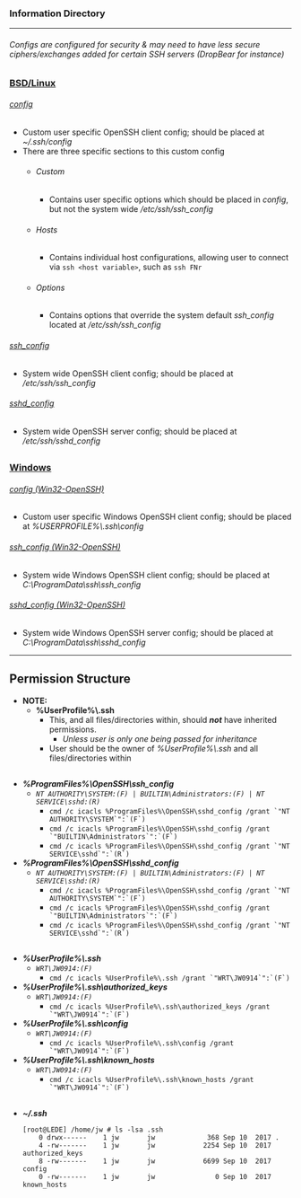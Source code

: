
### Information Directory ###
---

###### Configs are configured for security & may need to have less secure ciphers/exchanges added for certain SSH servers _(DropBear for instance)_ ###### 


### [BSD/Linux](BSD-Linux) ###
  ###### [_config_](BSD-Linux/config) ######
  - Custom user specific OpenSSH client config; should be placed at _~/.ssh/config_
  - There are three specific sections to this custom config
    - ###### Custom ######
      - Contains user specific options which should be placed in _config_, but not the system wide _/etc/ssh/ssh_config_
    - ###### Hosts ######
      - Contains individual host configurations, allowing user to connect via `ssh <host variable>`, such as `ssh FNr`
    - ###### Options ######
      - Contains options that override the system default _ssh_config_ located at _/etc/ssh/ssh_config_
  ###### [_ssh_config_](BSD-Linux/ssh_config) ######
  - System wide OpenSSH client config; should be placed at _/etc/ssh/ssh_config_
  ###### [_sshd_config_](BSD-Linux/sshd_config) ######  
  - System wide OpenSSH server config; should be placed at _/etc/ssh/sshd_config_

##

### [Windows](Windows) ###
  ###### [_config (Win32-OpenSSH)_](Windows/config%20(Win32-OpenSSH)) ######
  - Custom user specific Windows OpenSSH client config; should be placed at _%USERPROFILE%\\.ssh\config_
  ###### [_ssh_config (Win32-OpenSSH)_](Windows/ssh_config%20(Win32-OpenSSH)) ######
  - System wide Windows OpenSSH client config; should be placed at _C:\ProgramData\ssh\ssh_config_
  ###### [_sshd_config (Win32-OpenSSH)_](Windows/sshd_config%20(Win32-OpenSSH)) ######
  - System wide Windows OpenSSH server config; should be placed at _C:\ProgramData\ssh\sshd_config_
---

## Permission Structure ##
- **NOTE:**
  - **%UserProfile%\\.ssh**
    - This, and all files/directories within, should _**not**_ have inherited permissions.
      - _Unless user is only one being passed for inheritance_
    - User should be the owner of _%UserProfile%\\.ssh_ and all files/directories within
##

- **_%ProgramFiles%\\OpenSSH\\ssh_config_**
  - _`NT AUTHORITY\SYSTEM:(F) | BUILTIN\Administrators:(F) | NT SERVICE\sshd:(R)`_
    - ```cmd /c icacls %ProgramFiles%\OpenSSH\sshd_config /grant `"NT AUTHORITY\SYSTEM`":`(F`)```
    - ```cmd /c icacls %ProgramFiles%\OpenSSH\sshd_config /grant `"BUILTIN\Administrators`":`(F`)```
    - ```cmd /c icacls %ProgramFiles%\OpenSSH\sshd_config /grant `"NT SERVICE\sshd`":`(R`)```
- **_%ProgramFiles%\\OpenSSH\\sshd_config_**
  - _`NT AUTHORITY\SYSTEM:(F) | BUILTIN\Administrators:(F) | NT SERVICE\sshd:(R)`_
    - ```cmd /c icacls %ProgramFiles%\OpenSSH\sshd_config /grant `"NT AUTHORITY\SYSTEM`":`(F`)```
    - ```cmd /c icacls %ProgramFiles%\OpenSSH\sshd_config /grant `"BUILTIN\Administrators`":`(F`)```
    - ```cmd /c icacls %ProgramFiles%\OpenSSH\sshd_config /grant `"NT SERVICE\sshd`":`(R`)```
##

- **_%UserProfile%\\.ssh_**
  - _`WRT\JW0914:(F)`_
    - ```cmd /c icacls %UserProfile%\.ssh /grant `"WRT\JW0914`":`(F`)```
- **_%UserProfile%\\.ssh\\authorized_keys_**
  - _`WRT\JW0914:(F)`_
    - ```cmd /c icacls %UserProfile%\.ssh\authorized_keys /grant `"WRT\JW0914`":`(F`)```
- **_%UserProfile%\\.ssh\\config_**
  - _`WRT\JW0914:(F)`_
    - ```cmd /c icacls %UserProfile%\.ssh\config /grant `"WRT\JW0914`":`(F`)```
- **_%UserProfile%\\.ssh\\known_hosts_**
  - _`WRT\JW0914:(F)`_
    - ```cmd /c icacls %UserProfile%\.ssh\known_hosts /grant `"WRT\JW0914`":`(F`)```
##

- **_~/.ssh_**
  ```
  [root@LEDE] /home/jw # ls -lsa .ssh
      0 drwx------    1 jw       jw             368 Sep 10  2017 .
      4 -rw-------    1 jw       jw            2254 Sep 10  2017 authorized_keys
      8 -rw-------    1 jw       jw            6699 Sep 10  2017 config
      0 -rw-------    1 jw       jw               0 Sep 10  2017 known_hosts
  ```
